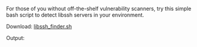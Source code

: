 For those of you without off-the-shelf vulnerability scanners, try this simple bash script to detect libssh servers in your environment.

Download: [libssh_finder.sh](https://raw.githubusercontent.com/WTFender/libssh_finder/master/libssh_finder.sh)

<script src="https://gist.github.com/WTFender/0e95f7d666414b0edf5231e9458b2c79.js?file=libssh_finder.sh"></script>
Output:
<script src="https://gist.github.com/WTFender/0e95f7d666414b0edf5231e9458b2c79.js?file=output.sh"></script>